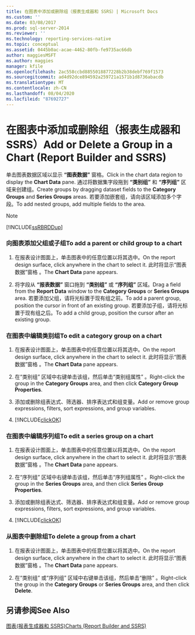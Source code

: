 ```yaml
---
title: 在图表中添加或删除组（报表生成器和 SSRS）| Microsoft Docs
ms.custom: ''
ms.date: 03/08/2017
ms.prod: sql-server-2014
ms.reviewer: ''
ms.technology: reporting-services-native
ms.topic: conceptual
ms.assetid: 0445b0ac-acae-4462-80fb-fe9735ac66db
author: maggiesMSFT
ms.author: maggies
manager: kfile
ms.openlocfilehash: 2ac558ccbd8855018877228b2b38debf769f1573
ms.sourcegitcommit: ad4d92dce894592a259721a1571b1d8736abacdb
ms.translationtype: MT
ms.contentlocale: zh-CN
ms.lasthandoff: 08/04/2020
ms.locfileid: "87692727"
---
```

# <a name="add-or-delete-a-group-in-a-chart-report-builder-and-ssrs"></a><span data-ttu-id="5f29c-102">在图表中添加或删除组（报表生成器和 SSRS）</span><span class="sxs-lookup"><span data-stu-id="5f29c-102">Add or Delete a Group in a Chart (Report Builder and SSRS)</span></span>
  <span data-ttu-id="5f29c-103">单击图表数据区域以显示 **“图表数据”** 窗格。</span><span class="sxs-lookup"><span data-stu-id="5f29c-103">Click in the chart data region to display the **Chart Data** pane.</span></span> <span data-ttu-id="5f29c-104">通过将数据集字段拖到 **“类别组”** 和 **“序列组”** 区域来创建组。</span><span class="sxs-lookup"><span data-stu-id="5f29c-104">Create groups by dragging dataset fields to the **Category Groups** and **Series Groups** areas.</span></span> <span data-ttu-id="5f29c-105">若要添加嵌套组，请向该区域添加多个字段。</span><span class="sxs-lookup"><span data-stu-id="5f29c-105">To add nested groups, add multiple fields to the area.</span></span>  
  
> [!NOTE]  
>  [!INCLUDE[ssRBRDDup](../../includes/ssrbrddup-md.md)]  
  
### <a name="to-add-a-parent-or-child-group-to-a-chart"></a><span data-ttu-id="5f29c-106">向图表添加父组或子组</span><span class="sxs-lookup"><span data-stu-id="5f29c-106">To add a parent or child group to a chart</span></span>  
  
1.  <span data-ttu-id="5f29c-107">在报表设计图面上，单击图表中的任意位置以将其选中。</span><span class="sxs-lookup"><span data-stu-id="5f29c-107">On the report design surface, click anywhere in the chart to select it.</span></span> <span data-ttu-id="5f29c-108">此时将显示“图表数据”窗格  。</span><span class="sxs-lookup"><span data-stu-id="5f29c-108">The **Chart Data** pane appears.</span></span>  
  
2.  <span data-ttu-id="5f29c-109">将字段从 **“报表数据”** 窗口拖到 **“类别组”** 或 **“序列组”** 区域。</span><span class="sxs-lookup"><span data-stu-id="5f29c-109">Drag a field from the **Report Data** window to the **Category Groups** or **Series Groups** area.</span></span> <span data-ttu-id="5f29c-110">若要添加父组，请将光标置于现有组之前。</span><span class="sxs-lookup"><span data-stu-id="5f29c-110">To add a parent group, position the cursor in front of an existing group.</span></span> <span data-ttu-id="5f29c-111">若要添加子组，请将光标置于现有组之后。</span><span class="sxs-lookup"><span data-stu-id="5f29c-111">To add a child group, position the cursor after an existing group.</span></span>  
  
### <a name="to-edit-a-category-group-on-a-chart"></a><span data-ttu-id="5f29c-112">在图表中编辑类别组</span><span class="sxs-lookup"><span data-stu-id="5f29c-112">To edit a category group on a chart</span></span>  
  
1.  <span data-ttu-id="5f29c-113">在报表设计图面上，单击图表中的任意位置以将其选中。</span><span class="sxs-lookup"><span data-stu-id="5f29c-113">On the report design surface, click anywhere in the chart to select it.</span></span> <span data-ttu-id="5f29c-114">此时将显示“图表数据”窗格  。</span><span class="sxs-lookup"><span data-stu-id="5f29c-114">The **Chart Data** pane appears.</span></span>  
  
2.  <span data-ttu-id="5f29c-115">在“类别组”  区域中右键单击该组，然后单击“类别组属性”  。</span><span class="sxs-lookup"><span data-stu-id="5f29c-115">Right-click the group in the **Category Groups** area, and then click **Category Group Properties**.</span></span>  
  
3.  <span data-ttu-id="5f29c-116">添加或删除组表达式、筛选器、排序表达式和组变量。</span><span class="sxs-lookup"><span data-stu-id="5f29c-116">Add or remove group expressions, filters, sort expressions, and group variables.</span></span>  
  
4.  [!INCLUDE[clickOK](../../includes/clickok-md.md)]  
  
### <a name="to-edit-a-series-group-on-a-chart"></a><span data-ttu-id="5f29c-117">在图表中编辑序列组</span><span class="sxs-lookup"><span data-stu-id="5f29c-117">To edit a series group on a chart</span></span>  
  
1.  <span data-ttu-id="5f29c-118">在报表设计图面上，单击图表中的任意位置以将其选中。</span><span class="sxs-lookup"><span data-stu-id="5f29c-118">On the report design surface, click anywhere in the chart to select it.</span></span> <span data-ttu-id="5f29c-119">此时将显示“图表数据”窗格  。</span><span class="sxs-lookup"><span data-stu-id="5f29c-119">The **Chart Data** pane appears.</span></span>  
  
2.  <span data-ttu-id="5f29c-120">在“序列组”  区域中右键单击该组，然后单击“序列组属性”  。</span><span class="sxs-lookup"><span data-stu-id="5f29c-120">Right-click the group in the **Series Groups** area, and then click **Series Group Properties**.</span></span>  
  
3.  <span data-ttu-id="5f29c-121">添加或删除组表达式、筛选器、排序表达式和组变量。</span><span class="sxs-lookup"><span data-stu-id="5f29c-121">Add or remove group expressions, filters, sort expressions, and group variables.</span></span>  
  
4.  [!INCLUDE[clickOK](../../includes/clickok-md.md)]  
  
### <a name="to-delete-a-group-from-a-chart"></a><span data-ttu-id="5f29c-122">从图表中删除组</span><span class="sxs-lookup"><span data-stu-id="5f29c-122">To delete a group from a chart</span></span>  
  
1.  <span data-ttu-id="5f29c-123">在报表设计图面上，单击图表中的任意位置以将其选中。</span><span class="sxs-lookup"><span data-stu-id="5f29c-123">On the report design surface, click anywhere in the chart to select it.</span></span> <span data-ttu-id="5f29c-124">此时将显示“图表数据”窗格  。</span><span class="sxs-lookup"><span data-stu-id="5f29c-124">The **Chart Data** pane appears.</span></span>  
  
2.  <span data-ttu-id="5f29c-125">在“类别组”  或“序列组”  区域中右键单击该组，然后单击“删除”  。</span><span class="sxs-lookup"><span data-stu-id="5f29c-125">Right-click the group in the **Category Groups** or **Series Groups** area, and then click **Delete**.</span></span>  
  
## <a name="see-also"></a><span data-ttu-id="5f29c-126">另请参阅</span><span class="sxs-lookup"><span data-stu-id="5f29c-126">See Also</span></span>  
 [<span data-ttu-id="5f29c-127">图表&#40;报表生成器和 SSRS&#41;</span><span class="sxs-lookup"><span data-stu-id="5f29c-127">Charts &#40;Report Builder and SSRS&#41;</span></span>](charts-report-builder-and-ssrs.md)  
  
  
